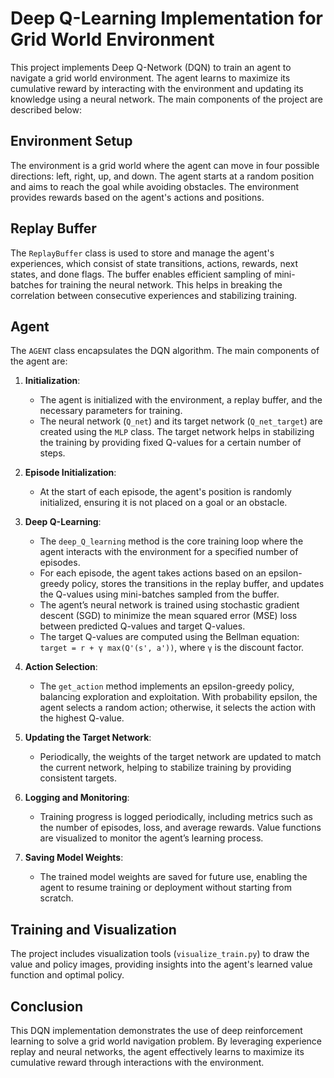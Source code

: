 # Deep Q-Learning Implementation for Grid World Environment

This project implements Deep Q-Network (DQN) to train an agent to navigate a grid world environment. The agent learns to maximize its cumulative reward by interacting with the environment and updating its knowledge using a neural network. The main components of the project are described below:

## Environment Setup

The environment is a grid world where the agent can move in four possible directions: left, right, up, and down. The agent starts at a random position and aims to reach the goal while avoiding obstacles. The environment provides rewards based on the agent's actions and positions.

## Replay Buffer

The `ReplayBuffer` class is used to store and manage the agent's experiences, which consist of state transitions, actions, rewards, next states, and done flags. The buffer enables efficient sampling of mini-batches for training the neural network. This helps in breaking the correlation between consecutive experiences and stabilizing training.

## Agent

The `AGENT` class encapsulates the DQN algorithm. The main components of the agent are:

1. **Initialization**:
   - The agent is initialized with the environment, a replay buffer, and the necessary parameters for training.
   - The neural network (`Q_net`) and its target network (`Q_net_target`) are created using the `MLP` class. The target network helps in stabilizing the training by providing fixed Q-values for a certain number of steps.

2. **Episode Initialization**:
   - At the start of each episode, the agent's position is randomly initialized, ensuring it is not placed on a goal or an obstacle.

3. **Deep Q-Learning**:
   - The `deep_Q_learning` method is the core training loop where the agent interacts with the environment for a specified number of episodes.
   - For each episode, the agent takes actions based on an epsilon-greedy policy, stores the transitions in the replay buffer, and updates the Q-values using mini-batches sampled from the buffer.
   - The agent’s neural network is trained using stochastic gradient descent (SGD) to minimize the mean squared error (MSE) loss between predicted Q-values and target Q-values.
   - The target Q-values are computed using the Bellman equation: `target = r + γ max(Q'(s', a'))`, where `γ` is the discount factor.

4. **Action Selection**:
   - The `get_action` method implements an epsilon-greedy policy, balancing exploration and exploitation. With probability epsilon, the agent selects a random action; otherwise, it selects the action with the highest Q-value.

5. **Updating the Target Network**:
   - Periodically, the weights of the target network are updated to match the current network, helping to stabilize training by providing consistent targets.

6. **Logging and Monitoring**:
   - Training progress is logged periodically, including metrics such as the number of episodes, loss, and average rewards. Value functions are visualized to monitor the agent’s learning process.

7. **Saving Model Weights**:
   - The trained model weights are saved for future use, enabling the agent to resume training or deployment without starting from scratch.

## Training and Visualization

The project includes visualization tools (`visualize_train.py`) to draw the value and policy images, providing insights into the agent's learned value function and optimal policy.

## Conclusion

This DQN implementation demonstrates the use of deep reinforcement learning to solve a grid world navigation problem. By leveraging experience replay and neural networks, the agent effectively learns to maximize its cumulative reward through interactions with the environment.
